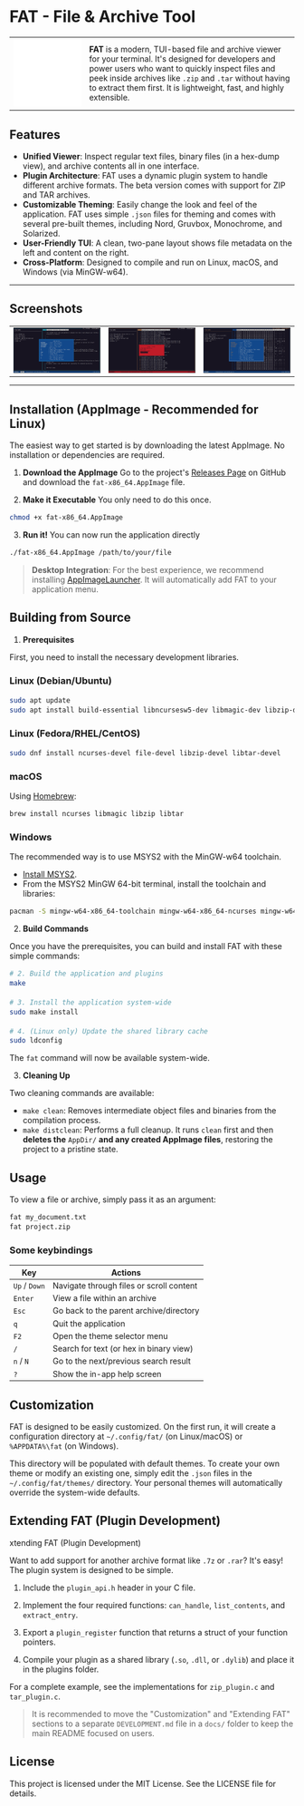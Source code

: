 # FAT - File & Archive Tool

<table>
  <tr>
    <td width="120" valign="middle">
      <img src="./assets/fat-1.svg" alt="FAT Logo"/>
    </td>
    <td valign="middle">
      <strong>FAT</strong> is a modern, TUI-based file and archive viewer for your terminal. It's designed for developers and power users who want to quickly inspect files and peek inside archives like <code>.zip</code> and <code>.tar</code> without having to extract them first. It is lightweight, fast, and highly extensible.
    </td>
  </tr>
</table>

## Features

- **Unified Viewer**: Inspect regular text files, binary files (in a hex-dump view), and archive contents all in one interface.
- **Plugin Architecture**: FAT uses a dynamic plugin system to handle different archive formats. The beta version comes with support for ZIP and TAR archives.
- **Customizable Theming**: Easily change the look and feel of the application. FAT uses simple `.json` files for theming and comes with several pre-built themes, including Nord, Gruvbox, Monochrome, and Solarized.
- **User-Friendly TUI**: A clean, two-pane layout shows file metadata on the left and content on the right.
- **Cross-Platform**: Designed to compile and run on Linux, macOS, and Windows (via MinGW-w64).

---

## Screenshots

| | | |
| :---: | :---: | :---: |
| <img src="./assets/screenshot-1.png" alt="Main interface showing a text file" width="100%"> | <img src="./assets/screenshot-2.png" alt="Archive mode plus themes selector" width="100%"> | <img src="./assets/screenshot-3.png" alt="Hex view of a binary file" width="100%"> |

---

## Installation (AppImage - Recommended for Linux)

The easiest way to get started is by downloading the latest AppImage. No installation or dependencies are required.

1. **Download the AppImage**
    Go to the project's [Releases Page](https://github.com/Zuhaitz-dev/fat/releases/) on GitHub and download the `fat-x86_64.AppImage` file.

2. **Make it Executable**
    You only need to do this once.

```bash
chmod +x fat-x86_64.AppImage
```

3. **Run it!**
    You can now run the application directly

```bash
./fat-x86_64.AppImage /path/to/your/file
```

> **Desktop Integration**: For the best experience, we recommend installing [AppImageLauncher](https://github.com/TheAssassin/AppImageLauncher/releases). It will automatically add FAT to your application menu.

## Building from Source

1. **Prerequisites**

First, you need to install the necessary development libraries.

### Linux (Debian/Ubuntu)

```bash
sudo apt update
sudo apt install build-essential libncursesw5-dev libmagic-dev libzip-dev libtar-dev
```

### Linux (Fedora/RHEL/CentOS)

```bash
sudo dnf install ncurses-devel file-devel libzip-devel libtar-devel
```

### macOS

Using [Homebrew](https://brew.sh/):

```bash
brew install ncurses libmagic libzip libtar
```

### Windows

The recommended way is to use MSYS2 with the MinGW-w64 toolchain.

- [Install MSYS2](https://www.msys2.org/).
- From the MSYS2 MinGW 64-bit terminal, install the toolchain and libraries:

```bash
pacman -S mingw-w64-x86_64-toolchain mingw-w64-x86_64-ncurses mingw-w64-x86_64-file mingw-w64-x86_64-libzip mingw-w64-x86_64-libtar
```

2. **Build Commands**

Once you have the prerequisites, you can build and install FAT with these simple commands:

```bash
# 2. Build the application and plugins
make

# 3. Install the application system-wide
sudo make install

# 4. (Linux only) Update the shared library cache
sudo ldconfig
```

The `fat` command will now be available system-wide.

3. **Cleaning Up**

Two cleaning commands are available:

- `make clean`: Removes intermediate object files and binaries from the compilation process.
- `make distclean`: Performs a full cleanup. It runs `clean` first and then **deletes the** `AppDir/` **and any created AppImage files**, restoring the project to a pristine state.

## Usage

To view a file or archive, simply pass it as an argument:

```bash
fat my_document.txt
fat project.zip
```

### Some keybindings

| Key           | Actions                                   | 
| ------------- | ----------------------------------------- |
| `Up` / `Down` | Navigate through files or scroll content  |
| `Enter`       | View a file within an archive             |
| `Esc`         | Go back to the parent archive/directory   |
| `q`           | Quit the application                      |
| `F2`          | Open the theme selector menu              |
| `/`           | Search for text (or hex in binary view)   |
| `n` / `N`     | Go to the next/previous search result     |
| `?`           | Show the in-app help screen               |

## Customization

FAT is designed to be easily customized. On the first run, it will create a configuration directory at `~/.config/fat/` (on Linux/macOS) or `%APPDATA%\fat` (on Windows).

This directory will be populated with default themes. To create your own theme or modify an existing one, simply edit the `.json` files in the `~/.config/fat/themes/` directory. Your personal themes will automatically override the system-wide defaults.

## Extending FAT (Plugin Development)

xtending FAT (Plugin Development)

Want to add support for another archive format like `.7z` or `.rar`? It's easy! The plugin system is designed to be simple.

1. Include the `plugin_api.h` header in your C file.

2. Implement the four required functions: `can_handle`, `list_contents`, and `extract_entry`.

3. Export a `plugin_register` function that returns a struct of your function pointers.

4. Compile your plugin as a shared library (`.so`, `.dll`, or `.dylib`) and place it in the plugins folder.

For a complete example, see the implementations for `zip_plugin.c` and `tar_plugin.c`.

> It is recommended to move the "Customization" and "Extending FAT" sections to a separate `DEVELOPMENT.md` file in a `docs/` folder to keep the main README focused on users.

## License

This project is licensed under the MIT License. See the LICENSE file for details.
